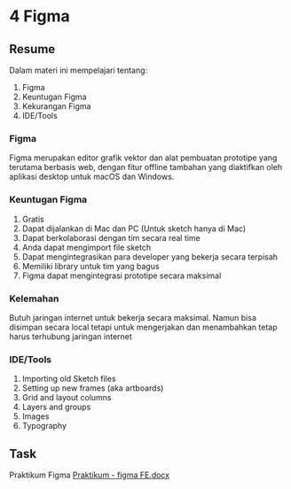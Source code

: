 # 4 Figma

## Resume
Dalam materi ini mempelajari tentang:
1. Figma
2. Keuntugan Figma
3. Kekurangan Figma
4. IDE/Tools

### Figma
Figma merupakan editor grafik vektor dan alat pembuatan prototipe yang terutama berbasis web, dengan fitur offline tambahan yang diaktifkan oleh aplikasi desktop untuk macOS dan Windows.

### Keuntugan Figma
1. Gratis
2. Dapat dijalankan di Mac dan PC (Untuk sketch hanya di Mac)
3. Dapat berkolaborasi dengan tim secara real time
4. Anda dapat mengimport file sketch
5. Dapat mengintegrasikan para developer yang bekerja secara terpisah
6. Memiliki library untuk tim yang bagus
7. Figma dapat mengintegrasi prototipe secara maksimal

### Kelemahan
Butuh jaringan internet untuk bekerja secara maksimal. Namun bisa disimpan secara local tetapi untuk mengerjakan dan menambahkan tetap harus terhubung jaringan internet

### IDE/Tools
1. Importing old Sketch files
2. Setting up new frames (aka artboards)
3. Grid and layout columns
4. Layers and groups
5. Images
6. Typography

## Task
Praktikum Figma
[Praktikum - figma FE.docx](https://github.com/fuadfahrezy/belajargit/files/9430965/Praktikum.-.figma.FE.docx)
